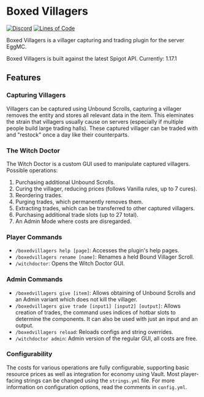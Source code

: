 # Boxed Villagers

[![Discord](https://img.shields.io/discord/364107873267089409.svg?logo=discord)](https://discord.gg/fr5H9dS)
[![Lines of Code](https://sonarcloud.io/api/project_badges/measure?project=eggmc_boxedvillagers&metric=ncloc)](https://sonarcloud.io/dashboard?id=eggmc_boxedvillagers)

Boxed Villagers is a villager capturing and trading plugin for the server EggMC.

Boxed Villagers is built against the latest Spigot API.
Currently: 1.17.1

## Features
### Capturing Villagers
Villagers can be captured using Unbound Scrolls, capturing a villager removes the entity and stores all relevant data in the item. This eleminates the strain that villagers usually cause on servers (especially if multiple people build large trading halls).
These captured villager can be traded with and "restock" once a day like their counterparts.

### The Witch Doctor
The Witch Doctor is a custom GUI used to manipulate captured villagers. Possible operations:
1. Purchasing additional Unbound Scrolls.
2. Curing the villager, reducing prices (follows Vanilla rules, up to 7 cures).
3. Reordering trades.
4. Purging trades, which permanently removes them.
5. Extracting trades, which can be transferred to other captured villagers.
6. Purchasing additional trade slots (up to 27 total).
7. An Admin Mode where costs are disregarded.

### Player Commands
- `/boxedvillagers help [page]`: Accesses the plugin's help pages.
- `/boxedvillagers rename [name]`: Renames a held Bound Villager Scroll.
- `/witchdoctor`: Opens the Witch Doctor GUI.

### Admin Commands
- `/boxedvillagers give [item]`: Allows obtaining of Unbound Scrolls and an Admin variant which does not kill the villager.
- `/boxedvillagers give trade [input1] [input2] [output]`: Allows creation of trades, the command uses indices of hotbar slots to determine the components. It can also be used with just an input and an output.
- `/boxedvillagers reload`: Reloads configs and string overrides.
- `/witchdoctor admin`: Admin version of the regular GUI, all costs are free.

### Configurability
The costs for various operations are fully configurable, supporting basic resource prices as well as integration for economy using Vault. Most player-facing strings can be changed using the `strings.yml` file. For more information on configuration options, read the comments in `config.yml`.
